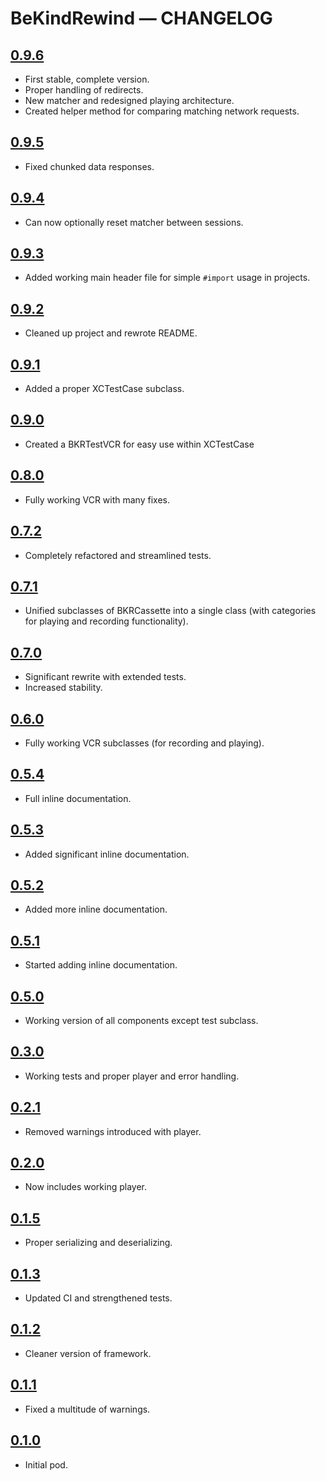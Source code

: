 # BeKindRewind — CHANGELOG

## [0.9.6](https://github.com/jzucker2/BeKindRewind/releases/tag/0.9.6)

* First stable, complete version.
* Proper handling of redirects.
* New matcher and redesigned playing architecture.
* Created helper method for comparing matching network requests.

## [0.9.5](https://github.com/jzucker2/BeKindRewind/releases/tag/0.9.5)

* Fixed chunked data responses.

## [0.9.4](https://github.com/jzucker2/BeKindRewind/releases/tag/0.9.4)

* Can now optionally reset matcher between sessions.

## [0.9.3](https://github.com/jzucker2/BeKindRewind/releases/tag/0.9.3)

* Added working main header file for simple `#import` usage in projects.

## [0.9.2](https://github.com/jzucker2/BeKindRewind/releases/tag/0.9.2)

* Cleaned up project and rewrote README.

## [0.9.1](https://github.com/jzucker2/BeKindRewind/releases/tag/0.9.1)

* Added a proper XCTestCase subclass.

## [0.9.0](https://github.com/jzucker2/BeKindRewind/releases/tag/0.9.0)

* Created a BKRTestVCR for easy use within XCTestCase

## [0.8.0](https://github.com/jzucker2/BeKindRewind/releases/tag/0.8.0)

* Fully working VCR with many fixes.

## [0.7.2](https://github.com/jzucker2/BeKindRewind/releases/tag/0.7.2)

* Completely refactored and streamlined tests.

## [0.7.1](https://github.com/jzucker2/BeKindRewind/releases/tag/0.7.1)

* Unified subclasses of BKRCassette into a single class (with categories for playing and recording functionality).

## [0.7.0](https://github.com/jzucker2/BeKindRewind/releases/tag/0.7.0)

* Significant rewrite with extended tests.
* Increased stability.

## [0.6.0](https://github.com/jzucker2/BeKindRewind/releases/tag/0.5.4)

* Fully working VCR subclasses (for recording and playing).

## [0.5.4](https://github.com/jzucker2/BeKindRewind/releases/tag/0.5.4)

* Full inline documentation.

## [0.5.3](https://github.com/jzucker2/BeKindRewind/releases/tag/0.5.3)

* Added significant inline documentation.

## [0.5.2](https://github.com/jzucker2/BeKindRewind/releases/tag/0.5.2)

* Added more inline documentation.

## [0.5.1](https://github.com/jzucker2/BeKindRewind/releases/tag/0.5.1)

* Started adding inline documentation.

## [0.5.0](https://github.com/jzucker2/BeKindRewind/releases/tag/0.5.0)

* Working version of all components except test subclass.

## [0.3.0](https://github.com/jzucker2/BeKindRewind/releases/tag/0.3.0)

* Working tests and proper player and error handling.

## [0.2.1](https://github.com/jzucker2/BeKindRewind/releases/tag/0.2.1)

* Removed warnings introduced with player.

## [0.2.0](https://github.com/jzucker2/BeKindRewind/releases/tag/0.2.0)

* Now includes working player.

## [0.1.5](https://github.com/jzucker2/BeKindRewind/releases/tag/0.1.5)

* Proper serializing and deserializing.

## [0.1.3](https://github.com/jzucker2/BeKindRewind/releases/tag/0.1.3)

* Updated CI and strengthened tests.

## [0.1.2](https://github.com/jzucker2/BeKindRewind/releases/tag/0.1.2)

* Cleaner version of framework.

## [0.1.1](https://github.com/jzucker2/BeKindRewind/releases/tag/0.1.1)

* Fixed a multitude of warnings.

## [0.1.0](https://github.com/jzucker2/BeKindRewind/releases/tag/0.1.0)

* Initial pod.
